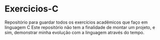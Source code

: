 # Exercicios-C
Repositório para guardar todos os exercícios acadêmicos que faço em linguagem C
Este repositório não tem a finalidade de montar um projeto, e sim, demonstrar minha evolução com a linguagem através do tempo. 
